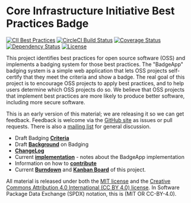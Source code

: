 # Core Infrastructure Initiative Best Practices Badge

[![CII Best Practices](https://secret-retreat-6638.herokuapp.com/projects/1/badge)](https://secret-retreat-6638.herokuapp.com/projects/1)
[![CircleCI Build Status](https://circleci.com/gh/linuxfoundation/cii-best-practices-badge.svg?&style=shield&circle-token=ca450ac150523030464677a1aa7f3cacfb8b3472)](https://circleci.com/gh/linuxfoundation/cii-best-practices-badge)
[![Coverage Status](https://coveralls.io/repos/linuxfoundation/cii-best-practices-badge/badge.svg?branch=master&service=github)](https://coveralls.io/github/linuxfoundation/cii-best-practices-badge?branch=master)
[![Dependency Status](https://gemnasium.com/linuxfoundation/cii-best-practices-badge.svg)](https://gemnasium.com/linuxfoundation/cii-best-practices-badge)
[![License](http://img.shields.io/:license-mit-blue.svg?style=flat-square)](http://badges.mit-license.org)

This project identifies best practices for open source software (OSS) and implements a badging system for those best practices.  The "BadgeApp" badging system is a simple web application that lets OSS projects self-certify that they meet the criteria and show a badge.  The real goal of this project is to encourage OSS projects to apply best practices, and to help users determine which OSS projects do so.  We believe that OSS projects that implement best practices are more likely to produce better software, including more secure software.

This is an early version of this material; we are releasing it so we can get feedback.  Feedback is welcome via the [GitHub site](https://github.com/linuxfoundation/cii-best-practices-badge) as issues or pull requests.  There is also a [mailing list](https://lists.coreinfrastructure.org/mailman/listinfo/cii-badges) for general discussion.

* Draft Badging **[Criteria](./doc/criteria.md)**
* Draft **[Background](./doc/background.md)** on Badging
* **[ChangeLog](./CHANGELOG.md)**
* Current **[implementation](./doc/implementation.md)**  - notes about the BadgeApp implementation
* Information on how to **[contribute](./CONTRIBUTING.md)**
* Current **[Burndown](https://burndown.io/#linuxfoundation/cii-best-practices-badge/1)** and **[Kanban Board](https://waffle.io/linuxfoundation/cii-best-practices-badge)** of this project.

All material is released under both the [MIT license](./LICENSE) and the [Creative Commons Attribution 4.0 International (CC BY 4.0) license](https://creativecommons.org/licenses/by/4.0/).  In Software Package Data Exchange (SPDX) notation, this is (MIT OR CC-BY-4.0).
